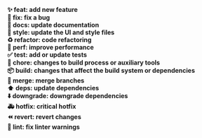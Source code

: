 <b>
✨ feat: add new feature <br>
🐛 fix: fix a bug <br>
📝 docs: update documentation <br>
💄 style: update the UI and style files <br>
♻️ refactor: code refactoring <br>
🚀 perf: improve performance <br>
✅ test: add or update tests <br>
🔧 chore: changes to build process or auxiliary tools <br>
📦 build: changes that affect the build system or dependencies <br>
🔀 merge: merge branches <br>
⬆️ deps: update dependencies <br>
⬇️ downgrade: downgrade dependencies <br>
🚑 hotfix: critical hotfix <br>
⏪ revert: revert changes <br>
🚨 lint: fix linter warnings <br>
</b>